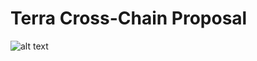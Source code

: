 # Terra Cross-Chain Proposal

![alt text](https://github.com/wellkochi/Terra/blob/master/Cross-Chain.jpeg)
